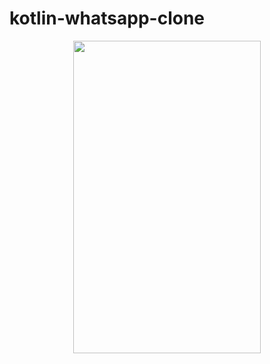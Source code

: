 # kotlin-whatsapp-clone

<p align="center">
  <img width="300" height="500" src="https://user-images.githubusercontent.com/36104238/117718063-46000b80-b1e4-11eb-9831-85b07d7014d3.gif">
</p>
